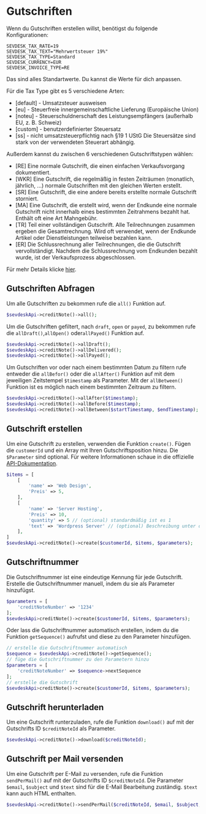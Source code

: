 # Gutschriften

Wenn du Gutschriften erstellen willst, benötigst du folgende Konfigurationen:

```dotenv
SEVDESK_TAX_RATE=19
SEVDESK_TAX_TEXT="Mehrwertsteuer 19%"
SEVDESK_TAX_TYPE=Standard
SEVDESK_CURRENCY=EUR
SEVDESK_INVOICE_TYPE=RE
```

Das sind alles Standartwerte. Du kannst die Werte für dich anpassen.

Für die Tax Type gibt es 5 verschiedene Arten:

- [default] - Umsatzsteuer ausweisen
- [eu] - Steuerfreie innergemeinschaftliche Lieferung (Europäische Union)
- [noteu] - Steuerschuldnerschaft des Leistungsempfängers (außerhalb EU, z. B. Schweiz)
- [custom] - benutzerdefinierter Steuersatz
- [ss] - nicht umsatzsteuerpflichtig nach §19 1 UStG Die Steuersätze sind stark von der verwendeten Steuerart abhängig.

Außerdem kannst du zwischen 6 verschiedenen Gutschriftstypen wählen:

- [RE] Eine normale Gutschrift, die einen einfachen Verkaufsvorgang dokumentiert.
- [WKR] Eine Gutschrift, die regelmäßig in festen Zeiträumen (monatlich, jährlich, ...) normale Gutschriften mit den
  gleichen Werten erstellt.
- [SR] Eine Gutschrift, die eine andere bereits erstellte normale Gutschrift storniert.
- [MA] Eine Gutschrift, die erstellt wird, wenn der Endkunde eine normale Gutschrift nicht innerhalb eines bestimmten
  Zeitrahmens bezahlt hat.
  Enthält oft eine Art Mahngebühr.
- [TR] Teil einer vollständigen Gutschrift. Alle Teilrechnungen zusammen ergeben die Gesamtrechnung.
  Wird oft verwendet, wenn der Endkunde Artikel oder Dienstleistungen teilweise bezahlen kann.
- [ER] Die Schlussrechnung aller Teilrechnungen, die die Gutschrift vervollständigt.
  Nachdem die Schlussrechnung vom Endkunden bezahlt wurde, ist der Verkaufsprozess abgeschlossen.

Für mehr Details klicke [hier](https://api.sevdesk.de/#tag/Invoice/Types-and-status-of-invoices).

## Gutschriften Abfragen

Um alle Gutschriften zu bekommen rufe die `all()` Funktion auf.

```php
$sevdeskApi->creditNote()->all();
```

Um die Gutschriften gefiltert, nach `draft`, `open` or `payed`, zu bekommen rufe die `allDraft()`,`allOpen()`
oder`allPayed()` Funktion auf.

```php
$sevdeskApi->creditNote()->allDraft();
$sevdeskApi->creditNote()->allDelivered();
$sevdeskApi->creditNote()->allPayed();
```

Um Gutschriften vor oder nach einem bestimmten Datum zu filtern rufe entweder die `allBefor()` oder die `allAfter()`
Funktion auf mit dem jeweiligen Zeitstempel `$timestamp` als Parameter. Mit der `allBetween()` Funktion ist es möglich
nach einem bestimmten Zeitraum zu filtern.

```php
$sevdeskApi->creditNote()->allAfter($timestamp);
$sevdeskApi->creditNote()->allBefore($timestamp);
$sevdeskApi->creditNote()->allBetween($startTimestamp, $endTimestamp);
```

## Gutschrift erstellen

Um eine Gutschrift zu erstellen, verwenden die Funktion `create()`. Fügen die `customerId` und ein Array mit Ihren
Gutschriftsposition hinzu. Die `$Parameter` sind optional. Für weitere Informationen schaue in die
offizielle [API-Dokumentation](https://api.sevdesk.de/#tag/CreditNote/operation/createcreditNote).

```php
$items = [
    [
        'name' => 'Web Design',
        'Preis' => 5,
    ],
    [
        'name' => 'Server Hosting',
        'Preis' => 10,
        'quantity' => 5 // (optional) standardmäßig ist es 1 
        'text' => 'Wordpress Server' // (optional) Beschreibung unter dem Namen
    ],
]
$sevdeskApi->creditNote()->create($customerId, $items, $parameters);
```

## Gutschriftnummer

Die Gutschriftnummer ist eine eindeutige Kennung für jede Gutschrift. Erstelle die Gutschriftnummer manuell, indem du sie
als Parameter hinzufügst.

```php
$parameters = [
    'creditNoteNumber' => '1234' 
];
$sevdeskApi>creditNote()->create($customerId, $items, $parameters);
```

Oder lass die Gutschriftnummer automatisch erstellen, indem du die Funktion `getSequence()` aufrufst und diese zu den
Parameter hinzufügen.

```php
// erstelle die Gutschriftnummer automatisch
$sequence = $sevdeskApi->creditNote()->getSequence();
// füge die Gutschriftnummer zu den Parametern hinzu
$parameters = [
    'creditNoteNumber' => $sequence->nextSequence
];
// erstelle die Gutschrift
$sevdeskApi>creditNote()->create($customerId, $items, $parameters);
```

## Gutschrift herunterladen

Um eine Gutschrift runterzuladen, rufe die Funktion `download()` auf mit der Gutschrifts ID `$creditNoteId` als
Parameter.

```php
$sevdeskApi->creditNote()->download($creditNoteId);
```

## Gutschrift per Mail versenden

Um eine Gutschrift per E-Mail zu versenden, rufe die Funktion `sendPerMail()` auf mit der Gutschrifts
ID `$creditNoteId`.
Die Parameter `$email`, `$subject` und `$text` sind für die E-Mail Bearbeitung zuständig. `$text` kann auch HTML
enthalten.

```php
$sevdeskApi->creditNote()->sendPerMail($creditNoteId, $email, $subject, $text);
```
